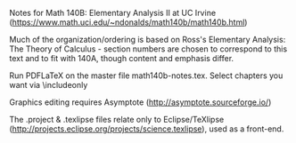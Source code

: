 Notes for Math 140B: Elementary Analysis II at UC Irvine (https://www.math.uci.edu/~ndonalds/math140b/math140b.html)

Much of the organization/ordering is based on Ross's Elementary Analysis: The Theory of Calculus - section numbers are chosen to correspond to this text and to fit with 140A, though content and emphasis differ.

Run PDFLaTeX on the master file math140b-notes.tex. Select chapters you want via \includeonly

Graphics editing requires Asymptote (http://asymptote.sourceforge.io/)

The .project & .texlipse files relate only to Eclipse/TeXlipse (http://projects.eclipse.org/projects/science.texlipse), used as a front-end.
